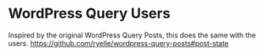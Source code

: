 WordPress Query Users
=====================

Inspired by the original WordPress Query Posts, this does the same with the users.
https://github.com/ryelle/wordpress-query-posts#post-state